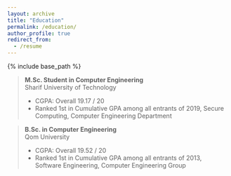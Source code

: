 ```yaml
---
layout: archive
title: "Education"
permalink: /education/
author_profile: true
redirect_from:
  - /resume
---
```


{% include base_path %}

<blockquote>
  <p><strong>M.Sc. Student in Computer Engineering</strong> <br>
  Sharif University of Technology</p>
  
  <ul>
  <li>CGPA:   Overall         19.17 / 20   </li>
  <li>Ranked 1st in Cumulative GPA among all entrants of 2019, Secure Computing, Computer Engineering Department<br></li>
  </ul>
</blockquote>

<blockquote>
  <p><strong>B.Sc. in Computer Engineering</strong> <br>
  Qom University</p>
  
  <ul>
  <li>CGPA:   Overall        19.52 / 20   </li>
  <li>Ranked 1st in Cumulative GPA among all entrants of 2013, Software Engineering, Computer Engineering Group<br></li>
  </ul>
</blockquote>

